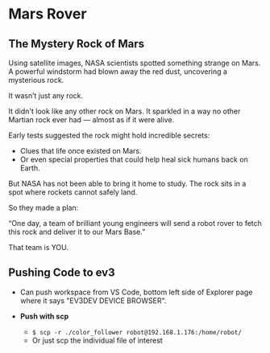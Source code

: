 # Mars Rover

## The Mystery Rock of Mars
Using satellite images, NASA scientists spotted something strange on Mars. 
A powerful windstorm had blown away the red dust, uncovering a mysterious rock.

It wasn’t just any rock.

It didn't look like any other rock on Mars. It sparkled in a way no other 
Martian rock ever had — almost as if it were alive.

Early tests suggested the rock might hold incredible secrets:
  - Clues that life once existed on Mars.
  - Or even special properties that could help heal sick humans back on Earth.

But NASA has not been able to bring it home to study.
The rock sits in a spot where rockets cannot safely land.

So they made a plan:

“One day, a team of brilliant young engineers will send a robot rover to fetch this rock and deliver it to our Mars Base.”

That team is YOU.


## Pushing Code to ev3
- Can push workspace from VS Code, bottom left side of Explorer page where it 
  says "EV3DEV DEVICE BROWSER".

- **Push with scp**
  - `$ scp -r ./color_follower robot@192.168.1.176:/home/robot/`
  - Or just scp the individual file of interest